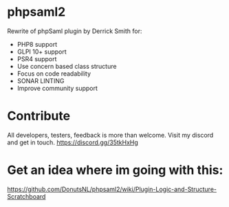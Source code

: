 # phpsaml2

Rewrite of phpSaml plugin by Derrick Smith for:
- PHP8 support
- GLPI 10+ support
- PSR4 support
- Use concern based class structure
- Focus on code readability
- SONAR LINTING
- Improve community support

# Contribute
All developers, testers, feedback is more than welcome. Visit my discord and get in touch.
https://discord.gg/35tkHxHg


# Get an idea where im going with this:
https://github.com/DonutsNL/phpsaml2/wiki/Plugin-Logic-and-Structure-Scratchboard
